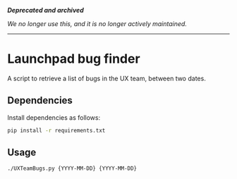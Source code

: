 ***Deprecated and archived***

*We no longer use this, and it is no longer actively maintained.*

---

Launchpad bug finder
===

A script to retrieve a list of bugs in the UX team, between two dates.

Dependencies
---

Install dependencies as follows:

``` bash
pip install -r requirements.txt
```

Usage
---

``` bash
./UXTeamBugs.py {YYYY-MM-DD} {YYYY-MM-DD}
```
